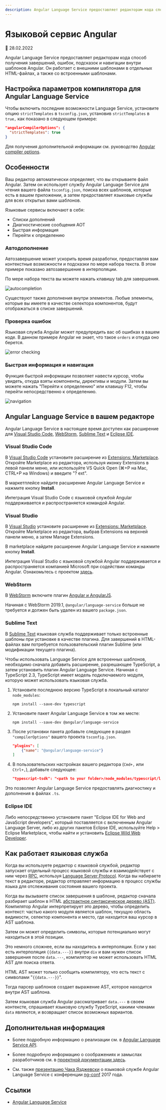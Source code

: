 ```yaml
---
description: Angular Language Service предоставляет редакторам кода способ получения завершений, ошибок, подсказок и навигации внутри шаблонов Angular
---
```


# Языковой сервис Angular

:date: 28.02.2022

Angular Language Service предоставляет редакторам кода способ получения завершений, ошибок, подсказок и навигации внутри шаблонов Angular. Он работает с внешними шаблонами в отдельных HTML-файлах, а также со встроенными шаблонами.

## Настройка параметров компилятора для Angular Language Service

Чтобы включить последние возможности Language Service, установите опцию `strictTemplates` в `tsconfig.json`, установив `strictTemplates` в `true,` как показано в следующем примере:

```json
"angularCompilerOptions": {
  "strictTemplates": true
}
```

Для получения дополнительной информации см. руководство [Angular compiler options](angular-compiler-options.md).

## Особенности

Ваш редактор автоматически определяет, что вы открываете файл Angular. Затем он использует службу Angular Language Service для чтения вашего файла `tsconfig.json`, поиска всех шаблонов, которые есть в вашем приложении, а затем предоставляет языковые службы для всех открытых вами шаблонов.

Языковые сервисы включают в себя:

-   Списки дополнений
-   Диагностические сообщения AOT
-   Быстрая информация
-   Перейти к определению

### Автодополнение

Автозавершение может ускорить время разработки, предоставляя вам контекстные возможности и подсказки по мере набора текста. В этом примере показано автозавершение в интерполяции.

По мере набора текста вы можете нажать клавишу tab для завершения.

![autocompletion](language-completion.gif)

Существуют также дополнения внутри элементов. Любые элементы, которые вы имеете в качестве селектора компонентов, будут отображаться в списке завершений.

### Проверка ошибок

Языковая служба Angular может предупредить вас об ошибках в вашем коде. В данном примере Angular не знает, что такое `orders` и откуда оно берется.

![error checking](language-error.gif)

### Быстрая информация и навигация

Функция быстрой информации позволяет навести курсор, чтобы увидеть, откуда взяты компоненты, директивы и модули. Затем вы можете нажать "Перейти к определению" или клавишу F12, чтобы перейти непосредственно к определению.

![navigation](language-navigation.gif)

## Angular Language Service в вашем редакторе

Angular Language Service в настоящее время доступен как расширение для [Visual Studio Code](https://code.visualstudio.com), [WebStorm](https://www.jetbrains.com/webstorm), [Sublime Text](https://www.sublimetext.com) и [Eclipse IDE](https://www.eclipse.org/eclipseide).

### Visual Studio Code

В [Visual Studio Code](https://code.visualstudio.com) установите расширение из [Extensions: Marketplace](https://marketplace.visualstudio.com/items?itemName=Angular.ng-template). Откройте Marketplace из редактора, используя иконку Extensions в левой панели меню, или используйте VS Quick Open (⌘+P на Mac, CTRL+P на Windows) и введите "? ext".

В маркетплейсе найдите расширение Angular Language Service и нажмите кнопку **Install**.

Интеграция Visual Studio Code с языковой службой Angular поддерживается и распространяется командой Angular.

### Visual Studio

В [Visual Studio](https://visualstudio.microsoft.com) установите расширение из [Extensions: Marketplace](https://marketplace.visualstudio.com/items?itemName=TypeScriptTeam.AngularLanguageService). Откройте Marketplace из редактора, выбрав Extensions на верхней панели меню, а затем Manage Extensions.

В marketplace найдите расширение Angular Language Service и нажмите кнопку **Install**.

Интеграция Visual Studio с языковой службой Angular поддерживается и распространяется компанией Microsoft при содействии команды Angular. Ознакомьтесь с проектом [здесь](https://github.com/microsoft/vs-ng-language-service).

### WebStorm

В [WebStorm](https://www.jetbrains.com/webstorm) включите плагин [Angular и AngularJS](https://plugins.jetbrains.com/plugin/6971-angular-and-angularjs).

Начиная с WebStorm 2019.1, `@angular/language-service` больше не требуется и должен быть удален из вашего `package.json`.

### Sublime Text

В [Sublime Text](https://www.sublimetext.com) языковая служба поддерживает только встроенные шаблоны при установке в качестве плагина. Для завершений в HTML-файлах вам потребуется пользовательский плагин Sublime (или модификации текущего плагина).

Чтобы использовать Language Service для встроенных шаблонов, необходимо сначала добавить расширение, разрешающее TypeScript, а затем установить плагин Angular Language Service. Начиная с TypeScript 2.3, TypeScript имеет модель подключаемого модуля, которую может использовать языковая служба.

1.  Установите последнюю версию TypeScript в локальный каталог `node_modules`:

    ```shell
    npm install --save-dev typescript
    ```

2.  Установите пакет Angular Language Service в том же месте:

    ```shell
    npm install --save-dev @angular/language-service
    ```

3.  После установки пакета добавьте следующее в раздел `"compilerOptions"` вашего проекта `tsconfig.json`.

    ```json
    "plugins": [
    	{"name": "@angular/language-service"}
    ]
    ```

4.  В пользовательских настройках вашего редактора \(`Cmd+,` или `Ctrl+,`\), добавьте следующее:

    ```json
    "typescript-tsdk": "<path to your folder>/node_modules/typescript/lib"
    ```

Это позволяет Angular Language Service предоставлять диагностику и дополнения в файлах `.ts`.

### Eclipse IDE

Либо непосредственно установите пакет "Eclipse IDE for Web and JavaScript developers", который поставляется с включенным Angular Language Server, либо из других пакетов Eclipse IDE, используйте Help &gt; Eclipse Marketplace, чтобы найти и установить [Eclipse Wild Web Developer](https://marketplace.eclipse.org/content/wild-web-developer-html-css-javascript-typescript-nodejs-angular-json-yaml-kubernetes-xml).

## Как работает языковая служба

Когда вы используете редактор с языковой службой, редактор запускает отдельный процесс языковой службы и взаимодействует с ним через [RPC](https://ru.wikipedia.org/wiki/%D0%A3%D0%B4%D0%B0%D0%BB%D1%91%D0%BD%D0%BD%D1%8B%D0%B9_%D0%B2%D1%8B%D0%B7%D0%BE%D0%B2_%D0%BF%D1%80%D0%BE%D1%86%D0%B5%D0%B4%D1%83%D1%80), используя [Language Server Protocol](https://microsoft.github.io/language-server-protocol). Когда вы набираете текст в редакторе, редактор отправляет информацию в процесс службы языка для отслеживания состояния вашего проекта.

Когда вы вызываете список завершения в шаблоне, редактор сначала разбирает шаблон в HTML [абстрактное синтаксическое дерево (AST)](https://ru.wikipedia.org/wiki/%D0%90%D0%B1%D1%81%D1%82%D1%80%D0%B0%D0%BA%D1%82%D0%BD%D0%BE%D0%B5_%D1%81%D0%B8%D0%BD%D1%82%D0%B0%D0%BA%D1%81%D0%B8%D1%87%D0%B5%D1%81%D0%BA%D0%BE%D0%B5_%D0%B4%D0%B5%D1%80%D0%B5%D0%B2%D0%BE). Компилятор Angular интерпретирует это дерево, чтобы определить контекст: частью какого модуля является шаблон, текущую область видимости, селектор компонента и место, где находится ваш курсор в AST шаблона.

Затем он может определить символы, которые потенциально могут находиться в этой позиции.

Это немного сложнее, если вы находитесь в интерполяции. Если у вас есть интерполяция `{{data.---}}` внутри `div` и вам нужен список завершения после `data.---`, компилятор не может использовать HTML AST для поиска ответа.

HTML AST может только сообщить компилятору, что есть текст с символами "`{{data.---}}`".

Тогда парсер шаблонов создает выражение AST, которое находится внутри AST шаблона.

Затем языковая служба Angular рассматривает `data.---` в своем контексте, спрашивает языковую службу TypeScript, какими членами `data` являются, и возвращает список возможных вариантов.

## Дополнительная информация

-   Более подробную информацию о реализации см. в [Angular Language Service API](https://github.com/angular/angular/blob/main/packages/language-service/src/types.ts).
-   Более подробную информацию о соображениях и замыслах разработчиков см. в [проектной документации здесь](https://github.com/angular/vscode-ng-language-service/wiki/Design).

-   См. также [презентацию Чака Язджевски](https://www.youtube.com/watch?v=ez3R0Gi4z5A&t=368s) о языковой службе Angular Language Service с конференции [ng-conf](https://www.ng-conf.org) 2017 года.

<!-- links -->

<!-- external links -->

<!-- end links -->

## Ссылки

-   [Angular Language Service](https://angular.io/guide/language-service)

